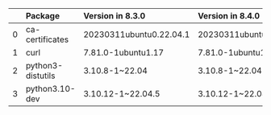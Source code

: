 <!-- markdown-link-check-disable -->

|    | Package           | Version in 8.3.0        | Version in 8.4.0        | Status   |
|---:|:------------------|:------------------------|:------------------------|:---------|
|  0 | ca-certificates   | 20230311ubuntu0.22.04.1 | 20230311ubuntu0.22.04.1 |          |
|  1 | curl              | 7.81.0-1ubuntu1.17      | 7.81.0-1ubuntu1.17      |          |
|  2 | python3-distutils | 3.10.8-1~22.04          | 3.10.8-1~22.04          |          |
|  3 | python3.10-dev    | 3.10.12-1~22.04.5       | 3.10.12-1~22.04.5       |          |